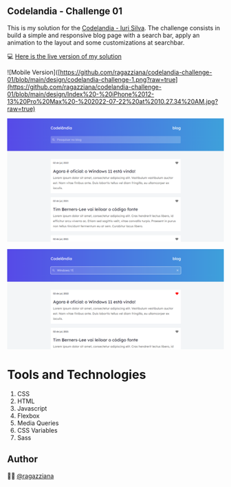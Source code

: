 
## Codelandia - Challenge 01

This is my solution for the [Codelandia - Iuri Silva](https://discord.com/channels/853354677411905578/855846897854971914). The challenge consists in build a simple and responsive blog page with a search bar, apply an animation to the layout and some customizations at searchbar. 

💻 [Here is the live version of my solution](https://ragazziana.github.io/codelandia-challenge-01/)

![Mobile Version]([https://github.com/ragazziana/codelandia-challenge-01/blob/main/design/codelandia-challenge-1.png?raw=true](https://github.com/ragazziana/codelandia-challenge-01/blob/main/design/Index%20-%20iPhone%2012-13%20Pro%20Max%20-%202022-07-22%20at%2010.27.34%20AM.jpg?raw=true)

![Desktop Version](https://github.com/ragazziana/codelandia-challenge-01/blob/main/design/codelandia-challenge-1.png?raw=true)

![Desktop Version](https://github.com/ragazziana/codelandia-challenge-01/blob/main/design/codelandia-challenge-2.png?raw=true)

# Tools and Technologies

1. CSS
2. HTML
3. Javascript
4. Flexbox
5. Media Queries
6. CSS Variables
7. Sass

## Author
👩‍💻  [@ragazziana](https://github.com/ragazziana)

